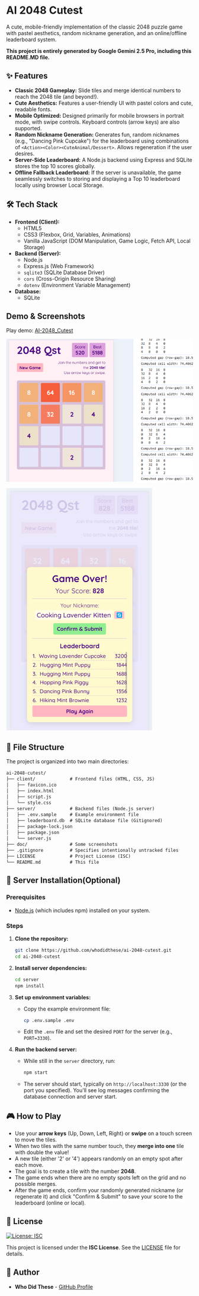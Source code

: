 # AI 2048 Cutest

A cute, mobile-friendly implementation of the classic 2048 puzzle game with pastel aesthetics, random nickname generation, and an online/offline leaderboard system.

**This project is entirely generated by Google Gemini 2.5 Pro, including this README.MD file.**

## ✨ Features

* **Classic 2048 Gameplay:** Slide tiles and merge identical numbers to reach the 2048 tile (and beyond!).
* **Cute Aesthetics:** Features a user-friendly UI with pastel colors and cute, readable fonts.
* **Mobile Optimized:** Designed primarily for mobile browsers in portrait mode, with swipe controls. Keyboard controls (arrow keys) are also supported.
* **Random Nickname Generation:** Generates fun, random nicknames (e.g., "Dancing Pink Cupcake") for the leaderboard using combinations of `<Action><Color><CuteAnimal/Dessert>`. Allows regeneration if the user desires.
* **Server-Side Leaderboard:** A Node.js backend using Express and SQLite stores the top 10 scores globally.
* **Offline Fallback Leaderboard:** If the server is unavailable, the game seamlessly switches to storing and displaying a Top 10 leaderboard locally using browser Local Storage.

## 🛠️ Tech Stack

* **Frontend (Client):**
    * HTML5
    * CSS3 (Flexbox, Grid, Variables, Animations)
    * Vanilla JavaScript (DOM Manipulation, Game Logic, Fetch API, Local Storage)
* **Backend (Server):**
    * Node.js
    * Express.js (Web Framework)
    * `sqlite3` (SQLite Database Driver)
    * `cors` (Cross-Origin Resource Sharing)
    * `dotenv` (Environment Variable Management)
* **Database:**
    * SQLite


## Demo & Screenshots

Play demo: [AI-2048_Cutest](https://ai-2048-cutest.talkingsource.com/)

![Game Play](/doc/ss_gameplay.png)

![Leaderboard](/doc/ss_leaderboard.png)

## 📂 File Structure

The project is organized into two main directories:

```
ai-2048-cutest/
├── client/             # Frontend files (HTML, CSS, JS)
│   ├── favicon.ico
│   ├── index.html
│   ├── script.js
│   └── style.css
├── server/             # Backend files (Node.js server)
│   ├── .env.sample     # Example environment file
│   ├── leaderboard.db  # SQLite database file (Gitignored)
│   ├── package-lock.json
│   ├── package.json
│   └── server.js
├── doc/                # Some screenshots
├── .gitignore          # Specifies intentionally untracked files
├── LICENSE             # Project License (ISC)
└── README.md           # This file
```

## 🚀 Server Installation(Optional)

### Prerequisites

* [Node.js](https://nodejs.org/) (which includes npm) installed on your system.

### Steps

1.  **Clone the repository:**
    ```bash
    git clone https://github.com/whodidthese/ai-2048-cutest.git
    cd ai-2048-cutest
    ```

2.  **Install server dependencies:**
    ```bash
    cd server
    npm install
    ```

3.  **Set up environment variables:**
    * Copy the example environment file:
        ```bash
        cp .env.sample .env
        ```
    * Edit the `.env` file and set the desired `PORT` for the server (e.g., `PORT=3330`).

4.  **Run the backend server:**
    * While still in the `server` directory, run:
        ```bash
        npm start
        ```
    * The server should start, typically on `http://localhost:3330` (or the port you specified). You'll see log messages confirming the database connection and server start.

## 🎮 How to Play

* Use your **arrow keys** (Up, Down, Left, Right) or **swipe** on a touch screen to move the tiles.
* When two tiles with the same number touch, they **merge into one** tile with double the value!
* A new tile (either '2' or '4') appears randomly on an empty spot after each move.
* The goal is to create a tile with the number **2048**.
* The game ends when there are no empty spots left on the grid and no possible merges.
* After the game ends, confirm your randomly generated nickname (or regenerate it) and click "Confirm & Submit" to save your score to the leaderboard (online or local).

## 📄 License
[![License: ISC](https://img.shields.io/badge/License-ISC-blue.svg)](https://opensource.org/licenses/ISC)

This project is licensed under the **ISC License**. See the [LICENSE](LICENSE) file for details.

## 👤 Author

* **Who Did These** - [GitHub Profile](https://github.com/whodidthese/)
